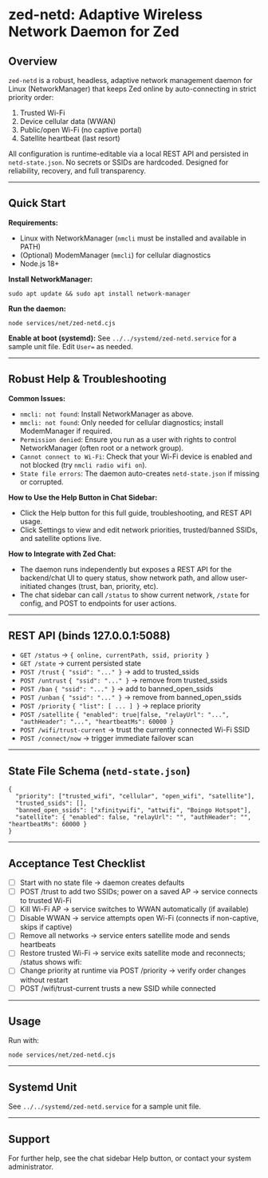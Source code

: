 
# zed-netd: Adaptive Wireless Network Daemon for Zed

## Overview
`zed-netd` is a robust, headless, adaptive network management daemon for Linux (NetworkManager) that keeps Zed online by auto-connecting in strict priority order:

1. Trusted Wi-Fi
2. Device cellular data (WWAN)
3. Public/open Wi-Fi (no captive portal)
4. Satellite heartbeat (last resort)

All configuration is runtime-editable via a local REST API and persisted in `netd-state.json`. No secrets or SSIDs are hardcoded. Designed for reliability, recovery, and full transparency.

---

## Quick Start

**Requirements:**
- Linux with NetworkManager (`nmcli` must be installed and available in PATH)
- (Optional) ModemManager (`mmcli`) for cellular diagnostics
- Node.js 18+

**Install NetworkManager:**
```
sudo apt update && sudo apt install network-manager
```

**Run the daemon:**
```
node services/net/zed-netd.cjs
```

**Enable at boot (systemd):**
See `../../systemd/zed-netd.service` for a sample unit file. Edit `User=` as needed.

---

## Robust Help & Troubleshooting

**Common Issues:**
- `nmcli: not found`: Install NetworkManager as above.
- `mmcli: not found`: Only needed for cellular diagnostics; install ModemManager if required.
- `Permission denied`: Ensure you run as a user with rights to control NetworkManager (often root or a network group).
- `Cannot connect to Wi-Fi`: Check that your Wi-Fi device is enabled and not blocked (try `nmcli radio wifi on`).
- `State file errors`: The daemon auto-creates `netd-state.json` if missing or corrupted.

**How to Use the Help Button in Chat Sidebar:**
- Click the Help button for this full guide, troubleshooting, and REST API usage.
- Click Settings to view and edit network priorities, trusted/banned SSIDs, and satellite options live.

**How to Integrate with Zed Chat:**
- The daemon runs independently but exposes a REST API for the backend/chat UI to query status, show network path, and allow user-initiated changes (trust, ban, priority, etc).
- The chat sidebar can call `/status` to show current network, `/state` for config, and POST to endpoints for user actions.

---

## REST API (binds 127.0.0.1:5088)

- `GET /status` → `{ online, currentPath, ssid, priority }`
- `GET /state` → current persisted state
- `POST /trust` `{ "ssid": "..." }` → add to trusted_ssids
- `POST /untrust` `{ "ssid": "..." }` → remove from trusted_ssids
- `POST /ban` `{ "ssid": "..." }` → add to banned_open_ssids
- `POST /unban` `{ "ssid": "..." }` → remove from banned_open_ssids
- `POST /priority` `{ "list": [ ... ] }` → replace priority
- `POST /satellite` `{ "enabled": true|false, "relayUrl": "...", "authHeader": "...", "heartbeatMs": 60000 }`
- `POST /wifi/trust-current` → trust the currently connected Wi-Fi SSID
- `POST /connect/now` → trigger immediate failover scan

---

## State File Schema (`netd-state.json`)
```
{
  "priority": ["trusted_wifi", "cellular", "open_wifi", "satellite"],
  "trusted_ssids": [],
  "banned_open_ssids": ["xfinitywifi", "attwifi", "Boingo Hotspot"],
  "satellite": { "enabled": false, "relayUrl": "", "authHeader": "", "heartbeatMs": 60000 }
}
```

---

## Acceptance Test Checklist
- [ ] Start with no state file → daemon creates defaults
- [ ] POST /trust to add two SSIDs; power on a saved AP → service connects to trusted Wi-Fi
- [ ] Kill Wi-Fi AP → service switches to WWAN automatically (if available)
- [ ] Disable WWAN → service attempts open Wi-Fi (connects if non-captive, skips if captive)
- [ ] Remove all networks → service enters satellite mode and sends heartbeats
- [ ] Restore trusted Wi-Fi → service exits satellite mode and reconnects; /status shows wifi:<ssid>
- [ ] Change priority at runtime via POST /priority → verify order changes without restart
- [ ] POST /wifi/trust-current trusts a new SSID while connected

---

## Usage

Run with:
```
node services/net/zed-netd.cjs
```

---

## Systemd Unit
See `../../systemd/zed-netd.service` for a sample unit file.

---

## Support

For further help, see the chat sidebar Help button, or contact your system administrator.
